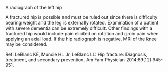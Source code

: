 A radiograph of the left hip

A fractured hip is possible and must be ruled out since there is difficulty bearing weight and the leg is externally rotated. Examination of a patient with severe dementia can be extremely difficult. Other findings with a fractured hip would include pain elicited on rotation and groin pain when applying an axial load. If the hip radiograph is negative, MRI of the knee may be considered.

Ref: LeBlanc KE, Muncie HL Jr, LeBlanc LL: Hip fracture: Diagnosis, treatment, and secondary prevention. Am Fam Physician 2014;89(12):945-951.